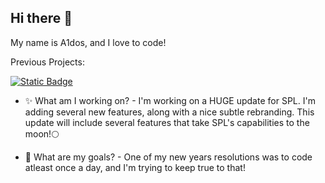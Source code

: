 ## Hi there 👋

My name is A1dos, and I love to code!

Previous Projects:

<a href="https://github.com/A1dos-Creations/STL"><img alt="Static Badge" src="https://img.shields.io/badge/STL%20-%20Green?label=GitHub%20Repo&link=https%3A%2F%2Fgithub.com%2FA1dos-Creations%2FSchool-Portal-Launcher"></a>


- ✨ What am I working on? - I'm working on a HUGE update for SPL. I'm adding several new features, along with a nice subtle rebranding. This update will include several features that take SPL's capabilities to the moon!🌕

- 🚀 What are my goals? - One of my new years resolutions was to code atleast once a day, and I'm trying to keep true to that!
